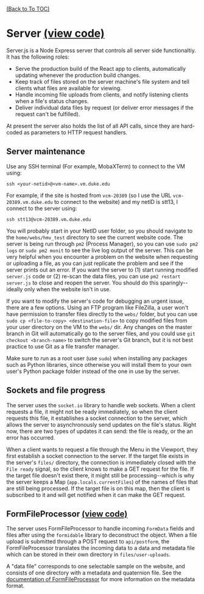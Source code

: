 [(Back to To TOC)](../TOC.md)
# Server [(view code)](https://github.com/jpiland16/hmv_test/blob/master/server.js)
Server.js is a Node Express server that controls all server side functionaltiy. It has the following roles:
- Serve the production build of the React app to clients, automatically updating whenever the production build changes.
- Keep track of files stored on the server machine's file system and tell clients what files are available for viewing.
- Handle incoming file uploads from clients, and notify listening clients when a file's status changes.
- Deliver individual data files by request (or deliver error messages if the request can't be fulfilled).

At present the server also holds the list of all API calls, since they are
hard-coded as parameters to HTTP request handlers.

## Server maintenance
Use any SSH terminal (For example, MobaXTerm) to connect to the VM using:
```
ssh <your-netid>@<vm-name>.vm.duke.edu
```
For example, if the site is hosted from `vcm-20389` (so I use the URL `vcm-20389.vm.duke.edu` to connect to the website) and my netID is stt13, I
connect to the server using:
```
ssh stt13@vcm-20389.vm.duke.edu
```
You will probably start in your NetID user folder, so you should navigate to
the `home/webs/hmv_test` directory to see the current website code. The server
is being run through `pm2` (Process Manager), so you can use `sudo pm2 logs` or
`sudo pm2 monit` to see the live log output of the server. This can be very helpful when
you encounter a problem on the website when requesting or uploading a file,
as you can just replicate the problem and see if the server prints out an error.
If you want the server to (1) start running modified `server.js` code or (2) re-scan
the data files, you can use `pm2 restart server.js` to close and reopen the server. You
should do this sparingly--ideally only when the website isn't in use.

If you want to modify the server's code for debugging an urgent issue, there are a few options. 
Using an FTP program like FileZilla, a user won't have permission to transfer files directly to the
`webs/` folder, but you can use `sudo cp <file-to-copy> <destination-file>` to copy modified files
from your user directory on the VM to the `webs/` dir. Any changes on the master branch in Git will automatically
go to the server files, and you could use `git checkout <branch-name>` to switch the server's Git branch, but
it is not best practice to use Git as a file transfer manager.

Make sure to run as a root user (use `sudo`) when installing any packages such as Python libraries, since
otherwise you will install them to your own user's Python package folder instead of the one in use by the server.

## Sockets and file progress
The server uses the `socket.io` library to handle web sockets. When a client requests a file,
it might not be ready immediately, so when the client requests this file, it establishes
a socket connection to the server, which allows the server to asynchronously send updates on the 
file's status. Right now, there are two types of updates it can send: the file is ready, or
the an error has occurred.

When a client wants to request a file through the Menu in the Viewport, they first
establish a socket connection to the server. If the target file exists in the server's
`files/` directory, the connection is immediately closed with the `File ready` signal, so the client
knows to make a GET request for the file. If the target file doesn't exist there, it
might still be processing--which is why the server keeps a Map (`app.locals.currentFiles`) of the names
of files that are still being processed. If the target file is on this map, then the client
is subscribed to it and will get notified when it can make the GET request.

## FormFileProcessor [(view code)](https://github.com/jpiland16/hmv_test/blob/master/src/server_side/FormFileProcessor.js)
The server uses FormFileProcessor to handle incoming `FormData` fields and files after
using the `formidable` library to deconstruct the object. When a file upload is submitted
through a POST request to `api/postform`, the FormFileProcessor translates the incoming
data to a data and metadata file which can be stored in their own directory in `files/user-uploads`.

A "data file" corresponds to one selectable sample on the website, and consists of
one directory with a metadata and quaternion file. See the [documentation of FormFileProcessor](https://github.com/jpiland16/hmv_test/blob/master/documentation/subpages/FormFileProcessor.md)
for more information on the metadata format.
